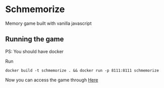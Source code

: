 # Schmemorize

Memory game built with vanilla javascript

## Running the game

PS: You should have docker

Run

```
docker build -t schmemorize . && docker run -p 8111:8111 schmemorize
```

Now you can access the game through [Here](http://localhost:8111)
